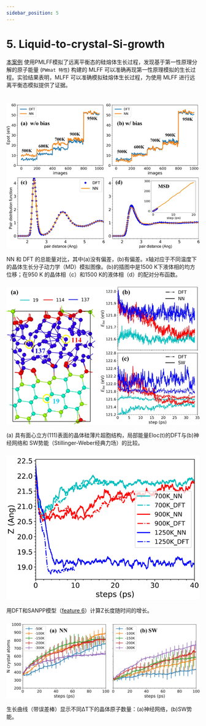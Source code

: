 ```yaml
---
sidebar_position: 5
---
```


# 5. Liquid-to-crystal-Si-growth

[本案例](https://pubs.aip.org/aip/jcp/article/153/7/074501/1064762/Liquid-to-crystal-Si-growth-simulation-using) 使用PMLFF模拟了远离平衡态的硅熔体生长过程，发现基于第一性原理分解的原子能量 (`PWmat 特性`) 构建的 MLFF 可以准确再现第一性原理模拟的生长过程。实验结果表明，MLFF 可以准确模拟硅熔体生长过程，为使用 MLFF 进行远离平衡态模拟提供了证据。
#

### 

![proportion_time](./pictures/exp_5_1.png)

NN 和 DFT 的总能量对比，其中(a)没有偏差，(b)有偏差。x轴对应于不同温度下的晶体生长分子动力学（MD）模拟图像。(b)的插图中是1500 K下液体相的均方位移；在950 K 的晶体相（c）和1500 K的液体相（d）的配对分布函数。

### 
![proportion_time](./pictures/exp_5_2.png)

(a) 具有面心立方(111)表面的晶体硅薄片超胞结构，局部能量Eloc(t)的DFT与(b)神经网络和 SW势能（Stillinger-Weber经典力场）的比较。

###

![proportion_time](./pictures/exp_5_3.png)

用DFT和SANPP模型（[feature 6](../Appendix-1.md#spectral-neighbor-analysis-potential-feature-6)）计算Z长度随时间的增长。


###

![proportion_time](./pictures/exp_5_4.png)

生长曲线（带误差棒）显示不同ΔT下的晶体原子数量：(a)神经网络，(b)SW势能。